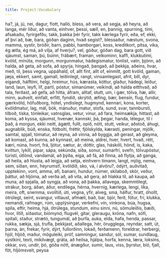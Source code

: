 ```yaml
---
title: Project:Vocabulary
---
```


ha?,
já,
jú,
nei,
dagur,
flott,
halló,
bless,
að vera,
að segja,
að heyra,
að langa,
mér líður,
að vanta,
einhver,
þessi,
sæll,
en,
þannig,
spurning,
tími,
afsakaðu,
fyrirgefðu,
takk,
þakka þér fyrir,
takk kærlega fyrir,
eða,
ef,
ekki,
af því að,
bæ,
bara,
góðan daginn,
hvað segist?,
blessaður,
næstum,
svona,
mamma,
systir,
bróðir,
barn,
pabbi,
hamborgari,
koss,
kreditkort,
pítsa,
vika,
ég ætla,
ég má,
að vilja,
af hverju?,
vel,
góður,
góðan dag,
bara gott,
við sjáumst,
saman,
þú,
búinn,
frábært,
framan,
velkominn,
kaffi,
klukkutími,
kvöld,
mínúta,
morgunn,
morgunmatur,
hádegismatur,
tónlist,
vatn,
þjónn,
að halda,
að geta,
að sofa,
að spyrja,
hingað,
þangað,
að þekkja,
aðeins,
hvar,
með,
til,
þess vegna,
uppáhald,
of,
allt fínt,
allt of,
einmitt,
gott kvöld,
gaman,
jæja,
ekkert,
samt,
gamall,
leiðinlegt,
rangt,
vinsamlegast,
afrit,
bíll,
dyr,
eigandi,
hálftími,
helgi,
hreimur,
hús,
kærasta,
köttur,
glaður,
hádegi,
leiður,
land,
laun,
leyfi,
líf,
partí,
póstur,
símanúmer,
veikindi,
að halda eitthvað,
að tala,
ferðast,
að gefa,
að hitta,
áfram,
alltaf,
stutt,
um,
í gær,
tölva,
hæ,
allir,
minn,
auðvelt,
einfalt,
erfitt,
fyndið,
skrýtið,
æfing,
bær,
bensín,
flug,
fundur,
gærkvöld,
höfuðborg,
hótel,
yndislegt,
hugmynd,
kennari,
kona,
korter,
kvöldmatur,
lag,
mál,
bók,
mánuður,
matur,
stofa,
sund,
svar,
tannbursti,
tilboð,
tíska,
tónleikar,
vatnsglas,
vetur,
vinur,
að fara,
heimsækja,
hittast,
að koma,
að kyssa,
sjáumst,
hvenær,
kannski,
þá,
þegar,
handa,
lélegur,
til í það,
á morgun,
ekki neitt,
ágætt,
fullt,
opið,
nótt,
stutt,
veikur,
aðstoð,
áhugi,
augnablik,
búð,
enska,
fótbolti,
fréttir,
fjölskylda,
kærasti,
peningar,
mjólk,
samtal,
spjall,
tómatur,
að reyna,
að vinna,
að byggja,
að gerast,
að gleyma,
að komast,
að kunna,
að kynnast,
að meina,
aldrei,
hver,
hvert,
hvað,
rétt,
kæri,
núna,
hvort,
frá,
ljótur,
sætur,
ár,
dóttir,
glas,
háskóli,
hönd,
ís,
kaka,
kvittun,
lykill,
pipar,
sápa,
sekúnda,
síða,
sonur,
sumarfrí,
svefn,
tölvupóstur,
túristi,
útlönd,
vandamál,
að þýða,
eiga,
að fá,
að finna,
að flytja,
að ganga,
að heita,
að hlusta,
að leigja,
að setja,
einhvern tímann,
langt,
mjög,
nema,
sem,
síðan,
enn,
heyrumst!,
kvöldið,
sko,
vá,
í alvöru?,
ódýrt,
auðvitað,
upptekinn,
vont,
amma,
afi,
banani,
hundur,
númer,
skilaboð,
skór,
veður,
þáttur,
að hljóma,
að verða að,
að vita,
að gera,
að hlakka til,
að kaupa,
að muna,
að spjalla,
að syngja,
að vona,
að þakka,
allavega,
skemmtilegt,
strákur,
borg,
áðan,
áður,
endilega,
hérna,
hvernig,
kærlega,
lengi,
líka,
meira,
oft,
snemma,
svolítið,
úti,
vegna,
yfir,
alveg,
smá,
hálfur,
hratt,
óhollt,
ótrúlegt,
seint,
svangur,
vitlaust,
afmæli,
bað,
bar,
bjór,
ferð,
fótur,
frí,
klukka,
nemandi,
rafmagn,
rúm,
upplýsingar,
verkefni,
vín,
vinkona,
búa,
hugsa,
spila,
eftir,
heima,
hjá,
ótrúlega,
stundum,
einu sinni,
nú,
sömuleiðis,
bæði,
hvor,
lítill,
síðastur,
bíómynd,
flugvél,
gítar,
gleraugu,
króna,
nafn,
sófi,
spítali,
staður,
strætó,
tungumál,
að þurfa,
auka,
elda,
hafa,
henda,
passar,
rukka,
sækja,
sjá,
trufla,
þekkjast,
aðallega,
hér,
örugglega,
reyndar,
satt,
út,
þarna,
án,
frekar,
fyrir,
dýrt,
fullorðinn,
lokað,
ferðamenn,
foreldrar,
herbergi,
hjól,
hljóð,
maður,
möguleiki,
próf,
samningur,
sandur,
sól,
sumar,
sundlaug,
systkini,
texti,
mikilvægt,
gráta,
að heilsa,
hjálpa,
horfa,
kenna,
læra,
loksins,
okkar,
svo,
undir,
þó,
góða nótt,
ánægður,
sumir,
laus,
viss,
þyrstur,
bíó,
fjall,
föt,
hljómsveit,
peysa
